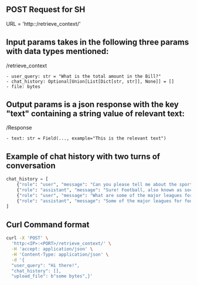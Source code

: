 ## POST Request for SH 

URL = 'http:<IP>:<PORT>/retrieve_context/'

## Input params takes in the following three params with data types mentioned:
/retrieve_context

	- user_query: str = "What is the total amount in the Bill?"
	- chat_history: Optional[Union[List[Dict[str, str]], None]] = []
	- file: bytes

## Output params is a json response with the key "text" containing a string value of relevant text:
/Response

	- text: str = Field(..., example="This is the relevant text") 

## Example of chat history with two turns of conversation
```python
chat_history = [
    {"role": "user", "message": "Can you please tell me about the sports football in brief."},
    {"role": "assistant", "message": "Sure! Football, also known as soccer, is a popular sport played all around the world. It involves two teams of 11 players each trying to score goals by kicking the ball into their opponent's net. The game is played on a rectangular field with goalposts at either end. The team that scores more goals during the match wins. Football can be quite physical, but it's mainly a game of skill, strategy, and teamwork. It has a huge global following and is considered the most popular sport in many countries."},
    {"role": "user", "message": "What are some of the major leagues for it?"},
    {"role": "assistant", "message": "Some of the major leagues for football include the English Premier League, La Liga (Spain), German Bundesliga, Serie A (Italy), and Ligue 1 (France). These leagues are home to some of the top football clubs in the world and attract a lot of attention from fans worldwide."}
]
```

## Curl Command format

```bash
curl -X 'POST' \
  'http:<IP>:<PORT>/retrieve_context/' \
  -H 'accept: application/json' \
  -H 'Content-Type: application/json' \
  -d '{
  "user_query": "Hi there!",
  "chat_history": [],
  "upload_file": b"some bytes",}'
```
